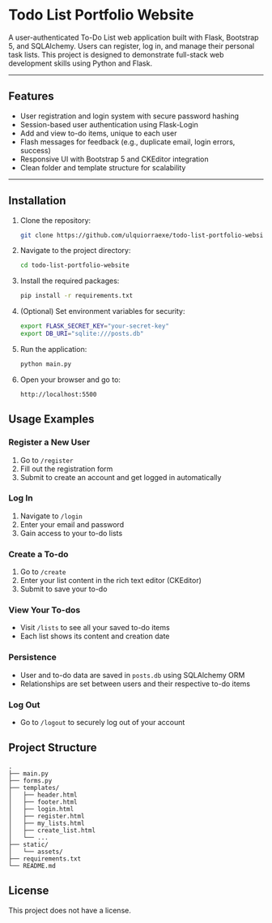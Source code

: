 # Todo List Portfolio Website

A user-authenticated To-Do List web application built with Flask, Bootstrap 5, and SQLAlchemy. Users can register, log in, and manage their personal task lists. This project is designed to demonstrate full-stack web development skills using Python and Flask.

---

## Features

- User registration and login system with secure password hashing
- Session-based user authentication using Flask-Login
- Add and view to-do items, unique to each user
- Flash messages for feedback (e.g., duplicate email, login errors, success)
- Responsive UI with Bootstrap 5 and CKEditor integration
- Clean folder and template structure for scalability

---

## Installation

1. Clone the repository:
   ```bash
   git clone https://github.com/ulquiorraexe/todo-list-portfolio-website.git
2. Navigate to the project directory:
   ```bash
   cd todo-list-portfolio-website
3. Install the required packages:
   ```bash
   pip install -r requirements.txt
4. (Optional) Set environment variables for security:
   ```bash
   export FLASK_SECRET_KEY="your-secret-key"
   export DB_URI="sqlite:///posts.db"
5. Run the application:
   ```bash
   python main.py
6. Open your browser and go to:
   ```arduino
   http://localhost:5500

## Usage Examples

### Register a New User

1. Go to `/register`
2. Fill out the registration form
3. Submit to create an account and get logged in automatically

### Log In

1. Navigate to `/login`
2. Enter your email and password
3. Gain access to your to-do lists

### Create a To-do

1. Go to `/create`
2. Enter your list content in the rich text editor (CKEditor)
3. Submit to save your to-do

### View Your To-dos

- Visit `/lists` to see all your saved to-do items
- Each list shows its content and creation date

### Persistence

- User and to-do data are saved in `posts.db` using SQLAlchemy ORM
- Relationships are set between users and their respective to-do items

### Log Out

- Go to `/logout` to securely log out of your account

## Project Structure
```text
.
├── main.py
├── forms.py
├── templates/
│   ├── header.html
│   ├── footer.html
│   ├── login.html
│   ├── register.html
│   ├── my_lists.html
│   ├── create_list.html
│   └── ...
├── static/
│   └── assets/
├── requirements.txt
└── README.md
```

## License

This project does not have a license.
